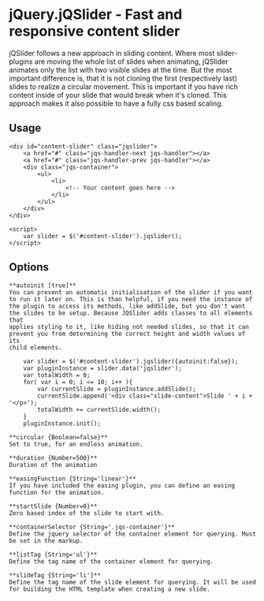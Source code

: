 jQuery.jQSlider - Fast and responsive content slider
==================================================

jQSlider follows a new approach in sliding content. Where most slider-plugins are moving the whole list of slides
when animating, jQSlider animates only the list with two visible slides at the time. But the most important difference is,
that it is not cloning the first (respectively last) slides to realize a circular movement. This is important if you have rich content
inside of your slide that would break when it's cloned. This approach makes it also possible to have a fully css based
scaling.

## Usage

    <div id="content-slider" class="jqslider">
        <a href="#" class="jqs-handler-next jqs-handler"></a>
        <a href="#" class="jqs-handler-prev jqs-handler"></a>
        <div class="jqs-container">
            <ul>
                <li>
                    <!-- Your content goes here -->
                </li>
            </ul>
        </div>
    </div>

    <script>
        var slider = $('#content-slider').jqslider();
    </script>

## Options

    **autoinit [true]**
    You can prevent an automatic initialisation of the slider if you want to run it later on. This is than helpful, if you need the instance of
    the plugin to access its methods, like addSlide, but you don't want the slides to be setup. Because JQSlider adds classes to all elements that
    applies styling to it, like hiding not needed slides, so that it can prevent you from determining the correct height and width values of its
    child elements.

        var slider = $('#content-slider').jqslider({autoinit:false});
        var pluginInstance = slider.data('jqslider');
        var totalWidth = 0;
        for( var i = 0; i <= 10; i++ ){
            var currentSlide = pluginInstance.addSlide();
            currentSlide.append('<div class="slide-content">Slide ' + i + '</p>');
            totalWidth += currentSlide.width();
        }
        pluginInstance.init();

    **circular {Boolean=false}**
    Set to true, for an endless animation.

    **duration {Number=500}**
    Duration of the animation

    **easingFunction {String='linear'}**
    If you have included the easing plugin, you can define an easing function for the animation.

    **startSlide {Number=0}**
    Zero based index of the slide to start with.

    **containerSelector {String='.jqs-container'}**
    Define the jquery selector of the container element for querying. Must be set in the markup.

    **listTag {String='ul'}**
    Define the tag name of the container element for querying.

    **slideTag {String='li'}**
    Define the tag name of the slide element for querying. It will be used for building the HTML template when creating a new slide.